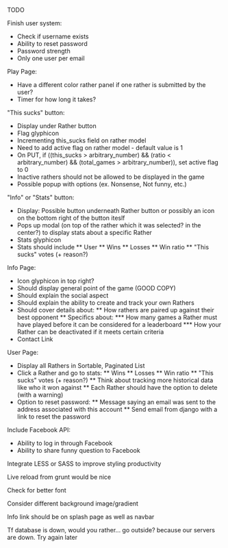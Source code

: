 TODO

Finish user system:
* Check if username exists
* Ability to reset password
* Password strength
* Only one user per email

Play Page:
* Have a different color rather panel if one rather is submitted by the user?
* Timer for how long it takes?

"This sucks" button:
* Display under Rather button
* Flag glyphicon
* Incrementing this_sucks field on rather model
* Need to add active flag on rather model - default value is 1
* On PUT, if ((this_sucks > arbitrary_number) && (ratio < arbitrary_number) && (total_games > arbitrary_number)), set active flag to 0
* Inactive rathers should not be allowed to be displayed in the game
* Possible popup with options (ex. Nonsense, Not funny, etc.)

"Info" or "Stats" button:
* Display: Possible button underneath Rather button or possibly an icon on the bottom right of the button iteslf
* Pops up modal (on top of the rather which it was selected? in the center?) to display stats about a specific Rather
* Stats glyphicon
* Stats should include
** User
** Wins
** Losses
** Win ratio
** "This sucks" votes (+ reason?)

Info Page:
* Icon glyphicon in top right?
* Should display general point of the game (GOOD COPY)
* Should explain the social aspect
* Should explain the ability to create and track your own Rathers
* Should cover details about:
** How rathers are paired up against their best opponent
** Specifics about:
*** How many games a Rather must have played before it can be considered for a leaderboard
*** How your Rather can be deactivated if it meets certain criteria
* Contact Link

User Page:
* Display all Rathers in Sortable, Paginated List
* Click a Rather and go to stats:
** Wins
** Losses
** Win ratio
** "This sucks" votes (+ reason?)
** Think about tracking more historical data like who it won against
** Each Rather should have the option to delete (with a warning)
* Option to reset password:
** Message saying an email was sent to the address associated with this account
** Send email from django with a link to reset the password

Include Facebook API:
* Ability to log in through Facebook
* Ability to share funny question to Facebook

Integrate LESS or SASS to improve styling productivity

Live reload from grunt would be nice

Check for better font

Consider different background image/gradient

Info link should be on splash page as well as navbar

Tf database is down, would you rather... go outside? because our servers are down. Try again later